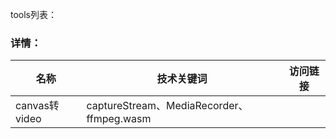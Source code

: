 tools列表：

### 详情：
| 名称 | 技术关键词 | 访问链接 |
| ---- | ---- | ---- |
| canvas转video | captureStream、MediaRecorder、ffmpeg.wasm | |